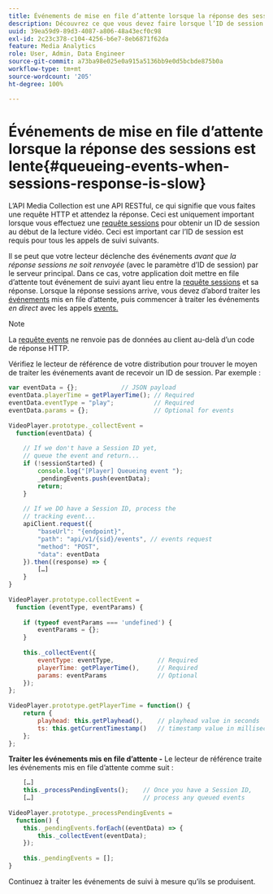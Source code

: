 ```yaml
---
title: Événements de mise en file d’attente lorsque la réponse des sessions est lente
description: Découvrez ce que vous devez faire lorsque l’ID de session est renvoyé après le déclenchement d’événements par votre lecteur.
uuid: 39ea59d9-89d3-4087-a806-48a43ecf0c98
exl-id: 2c23c378-c104-4256-b6e7-8eb6871f62da
feature: Media Analytics
role: User, Admin, Data Engineer
source-git-commit: a73ba98e025e0a915a5136bb9e0d5bcbde875b0a
workflow-type: tm+mt
source-wordcount: '205'
ht-degree: 100%

---
```


# Événements de mise en file d’attente lorsque la réponse des sessions est lente{#queueing-events-when-sessions-response-is-slow}

L’API Media Collection est une API RESTful, ce qui signifie que vous faites une requête HTTP et attendez la réponse. Ceci est uniquement important lorsque vous effectuez une [requête sessions](../mc-api-ref/mc-api-sessions-req.md) pour obtenir un ID de session au début de la lecture vidéo. Ceci est important car l’ID de session est requis pour tous les appels de suivi suivants.

Il se peut que votre lecteur déclenche des événements _avant que la réponse sessions ne soit renvoyée_ (avec le paramètre d’ID de session) par le serveur principal. Dans ce cas, votre application doit mettre en file d’attente tout événement de suivi ayant lieu entre la [requête sessions](../mc-api-ref/mc-api-sessions-req.md) et sa réponse. Lorsque la réponse sessions arrive, vous devez d’abord traiter les [événements](../mc-api-ref/mc-api-events-req.md) mis en file d’attente, puis commencer à traiter les événements _en direct_ avec les appels [events.](../mc-api-ref/mc-api-events-req.md)

>[!NOTE]
>
>La [requête events](../mc-api-ref/mc-api-events-req.md) ne renvoie pas de données au client au-delà d’un code de réponse HTTP.

Vérifiez le lecteur de référence de votre distribution pour trouver le moyen de traiter les événements avant de recevoir un ID de session. Par exemple :

```js
var eventData = {};            // JSON payload 
eventData.playerTime = getPlayerTime(); // Required 
eventData.eventType = "play";           // Required 
eventData.params = {};                  // Optional for events 
 
VideoPlayer.prototype._collectEvent =  
  function(eventData) { 
 
    // If we don't have a Session ID yet,  
    // queue the event and return... 
    if (!sessionStarted) { 
        console.log("[Player] Queueing event "); 
        _pendingEvents.push(eventData); 
        return; 
    } 
 
    // If we DO have a Session ID, process the 
    // tracking event...     
    apiClient.request({ 
        "baseUrl": "{endpoint}", 
        "path": "api/v1/{sid}/events", // events request 
        "method": "POST", 
        "data": eventData 
    }).then((response) => {   
        […] 
    } 
} 
 
VideoPlayer.prototype.collectEvent =  
  function (eventType, eventParams) { 
         
    if (typeof eventParams === 'undefined') {   
        eventParams = {}; 
    } 
 
    this._collectEvent({                   
        eventType: eventType,            // Required 
        playerTime: getPlayerTime(),     // Required 
        params: eventParams              // Optional  
    });                                    
}; 
 
VideoPlayer.prototype.getPlayerTime = function() { 
    return { 
        playhead: this.getPlayhead(),    // playhead value in seconds 
        ts: this.getCurrentTimestamp()   // timestamp value in milliseconds 
    }; 
};
```

**Traiter les événements mis en file d’attente -** Le lecteur de référence traite les événements mis en file d’attente comme suit :

```js
    […] 
    this._processPendingEvents();    // Once you have a Session ID, 
    […]                              // process any queued events 
 
VideoPlayer.prototype._processPendingEvents =  
  function() { 
    this._pendingEvents.forEach((eventData) => { 
        this._collectEvent(eventData); 
    }); 
 
    this._pendingEvents = []; 
}
```

Continuez à traiter les événements de suivi à mesure qu’ils se produisent.
